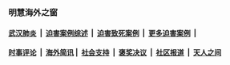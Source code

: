 
### 明慧海外之窗

####  [武汉肺炎](indexes/365.md?t=03041100) &nbsp;|&nbsp;  [迫害案例综述](indexes/328.md?t=03041100) &nbsp;|&nbsp; [迫害致死案例](indexes/277.md?t=03041100)  &nbsp;|&nbsp; [更多迫害案例](indexes/81.md?t=03041100)  &nbsp;|&nbsp; 
####  [时事评论](indexes/19.md?t=03041100) &nbsp;|&nbsp; [海外简讯](indexes/245.md?t=03041100)&nbsp;|&nbsp;  [社会支持](indexes/140.md?t=03041100) &nbsp;|&nbsp; [褒奖决议](indexes/282.md?t=03041100) &nbsp;|&nbsp; [社区报道](indexes/91.md?t=03041100)  &nbsp;|&nbsp; [天人之间](indexes/78.md?t=03041100) 

